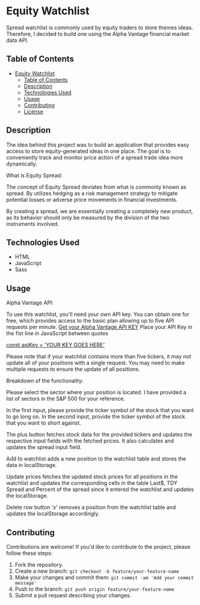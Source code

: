 # Equity Watchlist

Spread watchlist is commonly used by equity traders to store themes ideas.
Therefore, I decided to build one using the Alpha Vantage financial market data API.

## Table of Contents

- [Equity Watchlist](#equity-watchlist)
  - [Table of Contents](#table-of-contents)
  - [Description](#description)
  - [Technologies Used](#technologies-used)
  - [Usage](#usage)
  - [Contributing](#contributing)
  - [License](#license)

## Description

The idea behind this project was to build an application that provides easy access to store equity-generated ideas in one place.
The goal is to conveniently track and monitor price action of a spread trade idea more dynamically.

What is Equity Spread:

 The concept of Equity Spread deviates from what is commonly known as spread.
 By utilizes hedging as a risk management strategy to mitigate potential losses or adverse price movements in financial investments.

  By creating a spread, we are essentially creating a completely new product, as its behavior should only be measured by the division of the two instruments involved.

## Technologies Used

- HTML
- JavaScript
- Sass

## Usage

Alpha Vantage API:

To use this watchlist, you'll need your own API key. You can obtain one for free, which provides access to the basic plan allowing up to five API requests per minute.
[Get your Alpha Vantage API KEY](https://www.alphavantage.co/support/#api-key)
Place your API Key in the fist line in JavaScript between quotes

[const apiKey = 'YOUR KEY GOES HERE'](\src\js\script.js)

Please note that if your watchlist contains more than five tickers, it may not update all of your positions with a single request. You may need to make multiple requests to ensure the update of all positions.

Breakdown of the functionality:

Please select the sector where your position is located. I have provided a list of sectors in the S&P 500 for your reference.

In the first input, please provide the ticker symbol of the stock that you want to go long on.
In the second input, provide the ticker symbol of the stock that you want to short against.

The plus button fetches stock data for the provided tickers and updates the respective input fields with the fetched prices.
It also calculates and updates the spread input field.

Add to watchlist adds a new position to the watchlist table and stores the data in localStorage.

Update prices fetches the updated stock prices for all positions in the watchlist and updates the corresponding cells in the table Last$, TDY Spread and Percent of the spread since it entered the watchlist and updates the localStorage.

Delete row button 'x'  removes a position from the watchlist table and updates the localStorage accordingly.

## Contributing

Contributions are welcome! If you'd like to contribute to the project, please follow these steps:

1. Fork the repository.
2. Create a new branch: `git checkout -b feature/your-feature-name`
3. Make your changes and commit them: `git commit -am 'Add your commit message'`
4. Push to the branch: `git push origin feature/your-feature-name`
5. Submit a pull request describing your changes.

